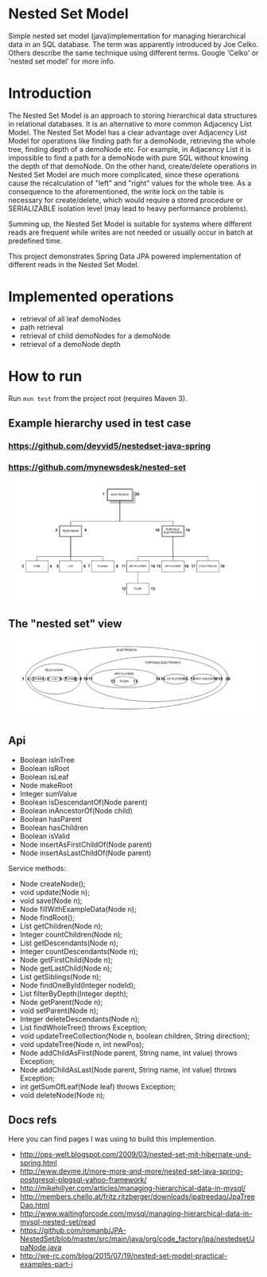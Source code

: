 # Nested Set Model 
Simple nested set model (java)implementation for managing hierarchical data in an SQL database.
The term was apparently introduced by Joe Celko. Others describe the same technique using different terms. Google 'Celko' or 'nested set model' for more info.

# Introduction
The Nested Set Model is an approach to storing hierarchical data structures in relational databases.
It is an alternative to more common Adjacency List Model.
The Nested Set Model has a clear advantage over Adjacency List Model for operations like finding path for a demoNode, retrieving the whole tree, finding depth of a demoNode etc.
For example, in Adjacency List it is impossible to find a path for a demoNode with pure SQL without knowing the depth of that demoNode.
On the other hand, create/delete operations in Nested Set Model are much more complicated, since these operations cause the recalculation of "left" and "right" values for the whole tree.
As a consequence to the aforementioned, the write lock on the table is necessary for create/delete, which would require a stored procedure or SERIALIZABLE isolation level (may lead to heavy performance problems).

Summing up, the Nested Set Model is suitable for systems where different reads are frequent while writes are not needed or usually occur in batch at predefined time.

This project demonstrates Spring Data JPA powered implementation of different reads in the Nested Set Model.

# Implemented operations

 - retrieval of all leaf demoNodes
 - path retrieval
 - retrieval of child demoNodes for a demoNode
 - retrieval of a demoNode depth

# How to run
Run `mvn test` from the project root (requires Maven 3).



## Example hierarchy used in test case

### https://github.com/deyvid5/nestedset-java-spring
### https://github.com/mynewsdesk/nested-set



![hierarchy](src/main/resources/doc/electronics.png)

## The "nested set" view

![nested set](src/main/resources/doc/nested_set.png)



## Api
- Boolean isInTree
- Boolean isRoot
- Boolean isLeaf
- Node makeRoot
- Integer sumValue
- Boolean isDescendantOf(Node parent)
- Boolean inAncestorOf(Node child)
- Boolean hasParent
- Boolean hasChildren
- Boolean isValid
- Node insertAsFirstChildOf(Node parent)
- Node insertAsLastChildOf(Node parent) 

Service methods: 
- Node createNode();
- void update(Node n);
- void save(Node n);
- Node fillWithExampleData(Node n);
- Node findRoot();
- List<Node> getChildren(Node n);
- Integer countChildren(Node n);
- List<Node> getDescendants(Node n);
- Integer countDescendants(Node n);
- Node getFirstChild(Node n);
- Node getLastChild(Node n);
- List<Node> getSiblings(Node n);
- Node findOneById(Integer nodeId);
- List<Node> filterByDepth(Integer depth);
- Node getParent(Node n);
- void setParent(Node n);
- Integer deleteDescendants(Node n);
- List<Node> findWholeTree() throws Exception;
- void updateTreeCollection(Node n, boolean children, String direction);
- void updateTree(Node n, int newPos);
- Node addChildAsFirst(Node parent, String name, int value) throws Exception;
- Node addChildAsLast(Node parent, String name, int value) throws Exception;
- int getSumOfLeaf(Node leaf) throws Exception;
- void deleteNode(Node n);



## Docs refs
Here you can find pages I was using to build this implemention.
- http://ops-welt.blogspot.com/2009/03/nested-set-mit-hibernate-und-spring.html
- http://www.devme.it/more-more-and-more/nested-set-java-spring-postgresql-plpgsql-yahoo-framework/
- http://mikehillyer.com/articles/managing-hierarchical-data-in-mysql/
- http://members.chello.at/fritz.ritzberger/downloads/jpatreedao/JpaTreeDao.html
- http://www.waitingforcode.com/mysql/managing-hierarchical-data-in-mysql-nested-set/read
- https://github.com/romanb/JPA-NestedSet/blob/master/src/main/java/org/code_factory/jpa/nestedset/JpaNode.java
- http://we-rc.com/blog/2015/07/19/nested-set-model-practical-examples-part-i
